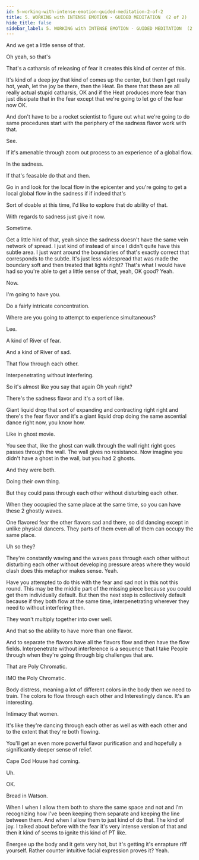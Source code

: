```yaml
---
id: 5-working-with-intense-emotion-guided-meditation-2-of-2
title: 5. WORKING with INTENSE EMOTION - GUIDED MEDITATION  (2 of 2)
hide_title: false
sidebar_label: 5. WORKING with INTENSE EMOTION - GUIDED MEDITATION  (2 of 2)
---
```



And we get a little sense of that.

Oh yeah, so that's

That's a catharsis of releasing of fear it creates this kind of center of this.

It's kind of a deep joy that kind of comes up the center, but then I get really hot, yeah, let the joy be there, then the Heat. Be there that these are all really actual stupid catharsis, OK and if the Heat produces more fear than just dissipate that in the fear except that we're going to let go of the fear now OK.

And don't have to be a rocket scientist to figure out what we're going to do same procedures start with the periphery of the sadness flavor work with that.

See.

If it's amenable through zoom out process to an experience of a global flow.

In the sadness.

If that's feasable do that and then.

Go in and look for the local flow in the epicenter and you're going to get a local global flow in the sadness if if indeed that's

Sort of doable at this time, I'd like to explore that do ability of that.

With regards to sadness just give it now.

Sometime.



Get a little hint of that, yeah since the sadness doesn't have the same vein network of spread. I just kind of instead of since I didn't quite have this subtle area. I just want around the boundaries of that's exactly correct that corresponds to the subtle. It's just less widespread that was made the boundary soft and then treated that lights right? That's what I would have had so you're able to get a little sense of that, yeah, OK good? Yeah.

Now.

I'm going to have you.

Do a fairly intricate concentration.

Where are you going to attempt to experience simultaneous?

Lee.

A kind of River of fear.

And a kind of River of sad.

That flow through each other.

Interpenetrating without interfering.

So it's almost like you say that again Oh yeah right?

There's the sadness flavor and it's a sort of like.

Giant liquid drop that sort of expanding and contracting right right and there's the fear flavor and it's a giant liquid drop doing the same ascential dance right now, you know how.

Like in ghost movie.

You see that, like the ghost can walk through the wall right right goes passes through the wall. The wall gives no resistance. Now imagine you didn't have a ghost in the wall, but you had 2 ghosts.

And they were both.

Doing their own thing.

But they could pass through each other without disturbing each other.

When they occupied the same place at the same time, so you can have these 2 ghostly waves.

One flavored fear the other flavors sad and there, so did dancing except in unlike physical dancers. They parts of them even all of them can occupy the same place.

Uh so they?

They're constantly waving and the waves pass through each other without disturbing each other without developing pressure areas where they would clash does this metaphor makes sense. Yeah.

Have you attempted to do this with the fear and sad not in this not this round. This may be the middle part of the missing piece because you could get them individually default. But then the next step is collectively default because if they both flow at the same time, interpenetrating wherever they need to without interfering then.

They won't multiply together into over well.

And that so the ability to have more than one flavor.

And to separate the flavors have all the flavors flow and then have the flow fields. Interpenetrate without interference is a sequence that I take People through when they're going through big challenges that are.

That are Poly Chromatic.

IMO the Poly Chromatic.

Body distress, meaning a lot of different colors in the body then we need to train. The colors to flow through each other and Interestingly dance. It's an interesting.

Intimacy that women.

It's like they're dancing through each other as well as with each other and to the extent that they're both flowing.

You'll get an even more powerful flavor purification and and hopefully a significantly deeper sense of relief.





Cape Cod House had coming.

Uh.

OK.

Bread in Watson.

When I when I allow them both to share the same space and not and I'm recognizing how I've been keeping them separate and keeping the line between them. And when I allow them to just kind of do that. The kind of joy. I talked about before with the fear it's very intense version of that and then it kind of seems to ignite this kind of PT like.

Energee up the body and it gets very hot, but it's getting it's enrapture riff yourself. Rather counter intuitive facial expression proves it? Yeah.

